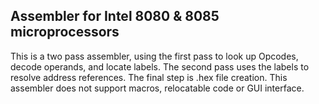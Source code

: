 ## Assembler for Intel 8080 &amp; 8085 microprocessors
This is a two pass assembler, using the first pass to look up Opcodes, decode operands, and locate labels.  The second pass uses the labels to resolve address references.  The final step is .hex file creation.  This assembler does not support macros, relocatable code or GUI interface.

